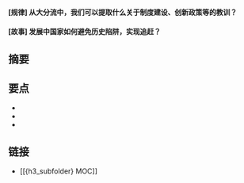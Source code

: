 #### [规律] 从大分流中，我们可以提取什么关于制度建设、创新政策等的教训？


#### [故事] 发展中国家如何避免历史陷阱，实现追赶？


## 摘要


## 要点

- 
- 
- 

## 链接

- [[{h3_subfolder} MOC]]
